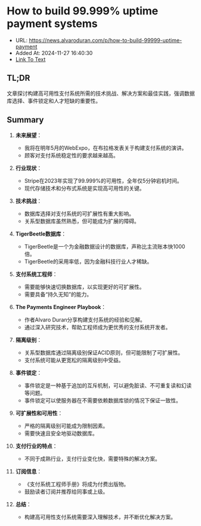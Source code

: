 # How to build 99.999% uptime payment systems
- URL: https://news.alvaroduran.com/p/how-to-build-99999-uptime-payment
- Added At: 2024-11-27 16:40:30
- [Link To Text](2024-11-27-how-to-build-99.999%-uptime-payment-systems_raw.md)

## TL;DR
文章探讨构建高可用性支付系统所需的技术挑战、解决方案和最佳实践，强调数据库选择、事件锁定和人才短缺的重要性。

## Summary
1. **未来展望**：
   - 我将在明年5月的WebExpo，在布拉格发表关于构建支付系统的演讲。
   - 顾客对支付系统稳定性的要求越来越高。

2. **行业现状**：
   - Stripe在2023年实现了99.999%的可用性，全年仅5分钟宕机时间。
   - 现代存储技术和分布式系统是实现高可用性的关键。

3. **技术挑战**：
   - 数据库选择对支付系统的可扩展性有重大影响。
   - 关系型数据库虽然熟悉，但可能成为扩展的障碍。

4. **TigerBeetle数据库**：
   - TigerBeetle是一个为金融数据设计的数据库，声称比主流账本快1000倍。
   - TigerBeetle的采用率低，因为金融科技行业人才稀缺。

5. **支付系统工程师**：
   - 需要能够快速切换数据库，以实现更好的可扩展性。
   - 需要具备“持久无知”的能力。

6. **The Payments Engineer Playbook**：
   - 作者Alvaro Duran分享构建支付系统的经验和见解。
   - 通过深入研究技术，帮助工程师成为更优秀的支付系统开发者。

7. **隔离级别**：
   - 关系型数据库通过隔离级别保证ACID原则，但可能限制了可扩展性。
   - 支付系统可能从更宽松的隔离级别中受益。

8. **事件锁定**：
   - 事件锁定是一种基于追加的互斥机制，可以避免脏读、不可重复读和幻读等问题。
   - 事件锁定可以使服务器在不需要依赖数据库锁的情况下保证一致性。

9. **可扩展性和可用性**：
   - 严格的隔离级别可能成为限制因素。
   - 需要快速且安全地驱动数据库。

10. **支付行业的特点**：
    - 不同于成熟行业，支付行业变化快，需要特殊的解决方案。

11. **订阅信息**：
    - 《支付系统工程师手册》将成为付费出版物。
    - 鼓励读者订阅并推荐给同事或上级。

12. **总结**：
    - 构建高可用性支付系统需要深入理解技术，并不断优化解决方案。
